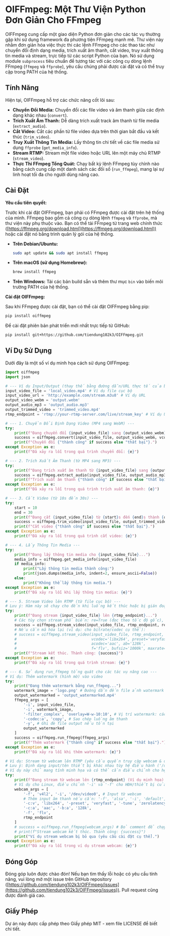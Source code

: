 # OIFFmpeg: Một Thư Viện Python Đơn Giản Cho FFmpeg

OIFFmpeg cung cấp một giao diện Python đơn giản cho các tác vụ thường gặp khi sử dụng framework đa phương tiện FFmpeg mạnh mẽ. Thư viện này nhằm đơn giản hóa việc thực thi các lệnh FFmpeg cho các thao tác như chuyển đổi định dạng media, trích xuất âm thanh, cắt video, truy xuất thông tin media và stream, trực tiếp từ các script Python của bạn. Nó sử dụng module `subprocess` tiêu chuẩn để tương tác với các công cụ dòng lệnh FFmpeg (`ffmpeg` và `ffprobe`), yêu cầu chúng phải được cài đặt và có thể truy cập trong PATH của hệ thống.

## Tính Năng

Hiện tại, OIFFmpeg hỗ trợ các chức năng cốt lõi sau:

*   **Chuyển Đổi Media:** Chuyển đổi các file video và âm thanh giữa các định dạng khác nhau (`convert`).
*   **Trích Xuất Âm Thanh:** Dễ dàng trích xuất track âm thanh từ file media (`extract_audio`).
*   **Cắt Video:** Cắt các phần từ file video dựa trên thời gian bắt đầu và kết thúc (`trim_video`).
*   **Truy Xuất Thông Tin Media:** Lấy thông tin chi tiết về các file media sử dụng `ffprobe` (`get_media_info`).
*   **Stream RTMP:** Stream một file video hoặc URL lên một máy chủ RTMP (`stream_video`).
*   **Thực Thi FFmpeg Tổng Quát:** Chạy bất kỳ lệnh FFmpeg tùy chỉnh nào bằng cách cung cấp một danh sách các đối số (`run_ffmpeg`), mang lại sự linh hoạt tối đa cho người dùng nâng cao.

## Cài Đặt

**Yêu cầu tiên quyết:**

Trước khi cài đặt OIFFmpeg, bạn phải có FFmpeg được cài đặt trên hệ thống của mình. FFmpeg bao gồm cả công cụ dòng lệnh `ffmpeg` và `ffprobe`, mà thư viện này phụ thuộc vào. Bạn có thể tải FFmpeg từ trang web chính thức ([https://ffmpeg.org/download.html](https://ffmpeg.org/download.html)) hoặc cài đặt nó bằng trình quản lý gói của hệ thống.

*   **Trên Debian/Ubuntu:**
    ```bash
    sudo apt update && sudo apt install ffmpeg
    ```
*   **Trên macOS (sử dụng Homebrew):**
    ```bash
    brew install ffmpeg
    ```
*   **Trên Windows:** Tải các bản build sẵn và thêm thư mục `bin` vào biến môi trường PATH của hệ thống.

**Cài đặt OIFFmpeg:**

Sau khi FFmpeg được cài đặt, bạn có thể cài đặt OIFFmpeg bằng pip:

```bash
pip install oiffmpeg
```

Để cài đặt phiên bản phát triển mới nhất trực tiếp từ GitHub:

```bash
pip install git+https://github.com/tiendung102k3/OIFFmpeg.git
```

## Ví Dụ Sử Dụng

Dưới đây là một số ví dụ minh họa cách sử dụng OIFFmpeg:

```python
import oiffmpeg
import json

# --- Ví dụ Input/Output (thay thế bằng đường dẫn/URL thực tế của bạn) ---
input_video_file = 'local_video.mp4' # Ví dụ file cục bộ
input_video_url = 'http://example.com/stream.m3u8' # Ví dụ URL
output_video_webm = 'output.webm'
output_audio_mp3 = 'output_audio.mp3'
output_trimmed_video = 'trimmed_video.mp4'
rtmp_endpoint = 'rtmp://your-rtmp-server.com/live/stream_key' # Ví dụ URL RTMP

# --- 1. Chuyển Đổi Định Dạng Video (MP4 sang WebM) ---
try:
    print(f"Đang chuyển đổi {input_video_file} sang {output_video_webm}...")
    success = oiffmpeg.convert(input_video_file, output_video_webm, vcodec='libvpx', acodec='libvorbis', overwrite=True)
    print(f"Chuyển đổi {"thành công" if success else "thất bại"}.")
except Exception as e:
    print(f"Đã xảy ra lỗi trong quá trình chuyển đổi: {e}")

# --- 2. Trích Xuất Âm Thanh (từ MP4 sang MP3) ---
try:
    print(f"Đang trích xuất âm thanh từ {input_video_file} sang {output_audio_mp3}...")
    success = oiffmpeg.extract_audio(input_video_file, output_audio_mp3, audio_codec='libmp3lame', overwrite=True)
    print(f"Trích xuất âm thanh {"thành công" if success else "thất bại"}.")
except Exception as e:
    print(f"Đã xảy ra lỗi trong quá trình trích xuất âm thanh: {e}")

# --- 3. Cắt Video (từ 10s đến 30s) ---
try:
    start = 10
    end = 30
    print(f"Đang cắt {input_video_file} từ {start}s đến {end}s thành {output_trimmed_video}...")
    success = oiffmpeg.trim_video(input_video_file, output_trimmed_video, start_time=start, end_time=end, overwrite=True)
    print(f"Cắt video {"thành công" if success else "thất bại"}.")
except Exception as e:
    print(f"Đã xảy ra lỗi trong quá trình cắt video: {e}")

# --- 4. Lấy Thông Tin Media ---
try:
    print(f"Đang lấy thông tin media cho {input_video_file}...")
    media_info = oiffmpeg.get_media_info(input_video_file)
    if media_info:
        print("Lấy thông tin media thành công:")
        print(json.dumps(media_info, indent=2, ensure_ascii=False))
    else:
        print("Không thể lấy thông tin media.")
except Exception as e:
    print(f"Đã xảy ra lỗi khi lấy thông tin media: {e}")

# --- 5. Stream Video lên RTMP (từ file cục bộ) ---
# Lưu ý: Hàm này sẽ chạy cho đến khi luồng kết thúc hoặc bị gián đoạn (ví dụ: Ctrl+C)
try:
    print(f"Đang stream {input_video_file} lên {rtmp_endpoint}...")
    # Các tùy chọn stream phổ biến: re=True (đọc theo tốc độ gốc), c='copy' (không mã hóa lại), f='flv' (định dạng)
    success = oiffmpeg.stream_video(input_video_file, rtmp_endpoint, re=True, c='copy', f='flv')
    # Nếu cần mã hóa lại (ví dụ: cho bitrate/codec cụ thể):
    # success = oiffmpeg.stream_video(input_video_file, rtmp_endpoint, re=True,
    #                                 vcodec='libx264', preset='veryfast', tune='zerolatency',
    #                                 acodec='aac', ab='128k',
    #                                 f='flv', bufsiz='1000k', maxrate='500k')
    print(f"Stream kết thúc. Thành công: {success}")
except Exception as e:
    print(f"Đã xảy ra lỗi trong quá trình stream: {e}")

# --- 6. Sử dụng run_ffmpeg tổng quát cho các tác vụ nâng cao ---
# Ví dụ: Thêm watermark (hình mờ) vào video
try:
    print("Đang thêm watermark bằng run_ffmpeg...")
    watermark_image = 'logo.png' # Đường dẫn đến file ảnh watermark của bạn
    output_watermarked = 'output_watermarked.mp4'
    ffmpeg_args = [
        '-i', input_video_file,
        '-i', watermark_image,
        '-filter_complex', 'overlay=W-w-10:10', # Vị trí watermark: cách góc trên-phải 10px
        '-codec:a', 'copy', # Sao chép luồng âm thanh
        '-y', # Ghi đè file output nếu tồn tại
        output_watermarked
    ]
    success = oiffmpeg.run_ffmpeg(ffmpeg_args)
    print(f"Thêm watermark {"thành công" if success else "thất bại"}.")
except Exception as e:
    print(f"Đã xảy ra lỗi khi thêm watermark: {e}")

# Ví dụ: Stream từ webcam lên RTMP (yêu cầu quyền truy cập webcam & định dạng input đúng)
# Lưu ý: Định dạng input/tên thiết bị khác nhau tùy hệ điều hành ('/dev/video0' trên Linux, 'avfoundation' trên macOS, 'dshow' trên Windows)
# Ví dụ này chỉ mang tính minh họa và có thể cần điều chỉnh cho hệ thống của bạn.
try:
    print(f"Đang stream từ webcam lên {rtmp_endpoint} (Ví dụ minh họa)...")
    # Ví dụ cho Linux, điều chỉnh '-i' và '-f' cho HĐH/thiết bị của bạn
    webcam_args = [
        '-f', 'v4l2', '-i', '/dev/video0', # Input từ webcam
        # Thêm input âm thanh nếu cần: '-f', 'alsa', '-i', 'default',
        '-c:v', 'libx264', '-preset', 'veryfast', '-tune', 'zerolatency',
        '-c:a', 'aac', '-b:a', '128k',
        '-f', 'flv',
        rtmp_endpoint
    ]
    # success = oiffmpeg.run_ffmpeg(webcam_args) # Bỏ comment để chạy
    # print(f"Stream webcam kết thúc. Thành công: {success}")
    print("Ví dụ stream webcam bị bỏ qua (yêu cầu cài đặt cụ thể).")
except Exception as e:
    print(f"Đã xảy ra lỗi trong ví dụ stream webcam: {e}")

```

## Đóng Góp

Đóng góp luôn được chào đón! Nếu bạn tìm thấy lỗi hoặc có yêu cầu tính năng, vui lòng mở một issue trên GitHub repository ([https://github.com/tiendung102k3/OIFFmpeg/issues](https://github.com/tiendung102k3/OIFFmpeg/issues)). Pull request cũng được đánh giá cao.

## Giấy Phép

Dự án này được cấp phép theo Giấy phép MIT - xem file LICENSE để biết chi tiết.

